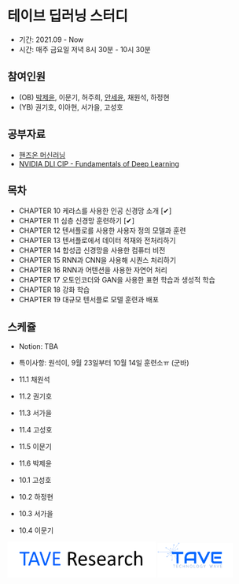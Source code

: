# 테이브 딥러닝 스터디
- 기간: 2021.09 - Now
- 시간: 매주 금요일 저녁 8시 30분 - 10시 30분

## 참여인원

- (OB) [박제윤](http://jeiyoon.github.io/), 이문기, 허주희, [안세윤](https://yunniya097.github.io/), 채원석, 하정현
- (YB) 권기호, 이아현, 서가을, 고성호

## 공부자료

- [핸즈온 머신러닝](https://github.com/rickiepark/handson-ml2)
- [NVIDIA DLI CIP - Fundamentals of Deep Learning](https://github.com/Jeiyoon/NVIDIA_fundamentals_of_deep_learning)


## 목차

- CHAPTER 10 케라스를 사용한 인공 신경망 소개 [✔]
- CHAPTER 11 심층 신경망 훈련하기 [✔]
- CHAPTER 12 텐서플로를 사용한 사용자 정의 모델과 훈련
- CHAPTER 13 텐서플로에서 데이터 적재와 전처리하기
- CHAPTER 14 합성곱 신경망을 사용한 컴퓨터 비전
- CHAPTER 15 RNN과 CNN을 사용해 시퀀스 처리하기
- CHAPTER 16 RNN과 어텐션을 사용한 자연어 처리
- CHAPTER 17 오토인코더와 GAN을 사용한 표현 학습과 생성적 학습
- CHAPTER 18 강화 학습
- CHAPTER 19 대규모 텐서플로 모델 훈련과 배포

## 스케쥴

- Notion: TBA

- 특이사항: 원석이, 9월 23일부터 10월 14일 훈련소ㅠ (군바)

- 11.1 채원석

- 11.2 권기호

- 11.3 서가을

- 11.4 고성호

- 11.5 이문기

- 11.6 박제윤

- 10.1 고성호

- 10.2 하정현

- 10.3 서가을

- 10.4 이문기

<!-- ![l1](./imgs/logo_tave.png) -->
<!-- ![l2](./imgs/logo_research.png) -->
[<img src = "./imgs/logo_tave_research.png" width="60%">](https://taveresearch.github.io/) [<img src = "./imgs/logo_tave.png" width="30%">](https://tavewave.github.io/) 
